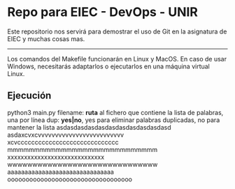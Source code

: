 # Repo para EIEC - DevOps - UNIR

Este repositorio nos servirá para demostrar el uso de Git en la asignatura de EIEC y muchas cosas mas.

---

Los comandos del Makefile funcionarán en Linux y MacOS. En caso de usar Windows, necesitarás adaptarlos o ejecutarlos en una máquina virtual Linux.

## Ejecución

python3 main.py <filename> <dup>
  filename: **ruta** al fichero que contiene la lista de palabras, una por línea
  dup: **yes|no**, yes para eliminar palabras duplicadas, no para mantener la lista
asdasdasdasdasdasdasdasdasdasdasd
asdaxcvxcvvvvvvvvvvvvvvvvvvvvvvvvv
xcvccccccccccccccccccccccccccccc
mmmmmmmmmmmmmmmmmmmmmmmmmmmm
xxxxxxxxxxxxxxxxxxxxxxxxxxxxx
wwwwwwwwwwwwwwwwwwwwwwwwwwwwww
aaaaaaaaaaaaaaaaaaaaaaaaaaaaaaa
oooooooooooooooooooooooooooooooooo
